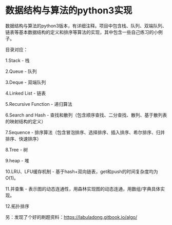 # 数据结构与算法的python3实现
数据结构与算法的python3版本，有详细注释。项目中包含栈、队列、双端队列、链表等基本数据结构的定义和排序等算法的实现，其中包含一些自己练习的小例子。

目录对应：

1.Stack - 栈

2.Queue - 队列

3.Deque - 双端队列

4.Linked List - 链表

5.Recursive Function - 递归算法

6.Search and Hash - 查找和散列（包含顺序查找、二分查找、散列、基于散列表的映射结构的定义）

7.Sequence - 排序算法（包含冒泡排序、选择排序、插入排序、希尔排序、归并排序、快速排序）

8.Tree - 树

9.heap - 堆

10.LRU、LFU缓存机制 - 基于hash+双向链表，get和push的时间复杂度均为O(1)。

11.并查集 - 表示图的动态连通性，用森林实现图的动态连通，用数组/字典具体实现。

12.拓扑排序

另：发现了个好的刷题资料：https://labuladong.gitbook.io/algo/
